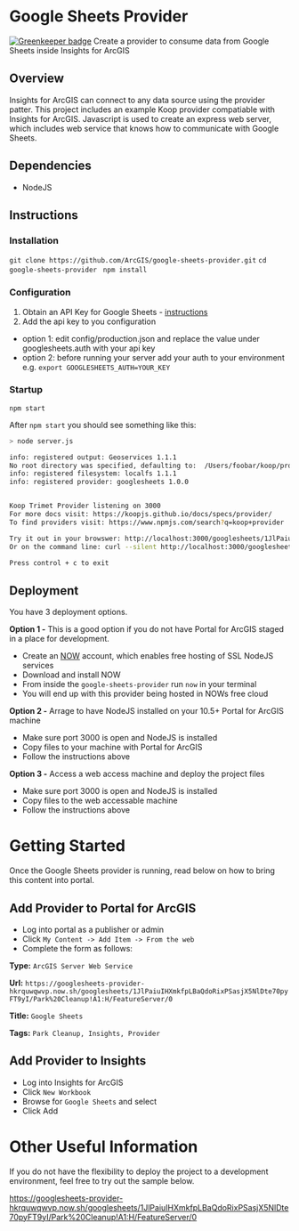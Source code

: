 # Google Sheets Provider

[![Greenkeeper badge](https://badges.greenkeeper.io/koopjs/koop-provider-google-fusion-tables.svg)](https://greenkeeper.io/)
Create a provider to consume data from Google Sheets inside Insights for ArcGIS

## Overview

Insights for ArcGIS can connect to any data source using the provider patter.  This project includes an example Koop provider compatiable with Insights for ArcGIS. 
Javascript is used to create an express web server, which includes web service that knows how to communicate with Google Sheets.  

## Dependencies

* NodeJS

## Instructions

### Installation
`git clone https://github.com/ArcGIS/google-sheets-provider.git`
`cd google-sheets-provider `
`npm install`

### Configuration

1. Obtain an API Key for Google Sheets - [instructions](https://developers.google.com/sheets/api/guides/authorizing#APIKey)
2. Add the api key to you configuration
 - option 1: edit config/production.json and replace the value under googlesheets.auth with your api key
 - option 2: before running your server add your auth to your environment e.g. `export GOOGLESHEETS_AUTH=YOUR_KEY`

### Startup

`npm start`


After `npm start` you should see something like this:

```bash
> node server.js

info: registered output: Geoservices 1.1.1
No root directory was specified, defaulting to:  /Users/foobar/koop/providers/google-sheets
info: registered filesystem: localfs 1.1.1
info: registered provider: googlesheets 1.0.0


Koop Trimet Provider listening on 3000
For more docs visit: https://koopjs.github.io/docs/specs/provider/
To find providers visit: https://www.npmjs.com/search?q=koop+provider

Try it out in your browswer: http://localhost:3000/googlesheets/1JlPaiuIHXmkfpLBaQdoRixPSasjX5NlDte70pyFT9yI/Park%20Cleanup!A1:H/FeatureServer/0/query
Or on the command line: curl --silent http://localhost:3000/googlesheets/1JlPaiuIHXmkfpLBaQdoRixPSasjX5NlDte70pyFT9yI/Park%20Cleanup!A1:H/FeatureServer/0/query?returnCountOnly=true

Press control + c to exit
```

## Deployment 

You have 3 deployment options.  

**Option 1 -** This is a good option if you do not have Portal for ArcGIS staged in a place for development. 

* Create an [NOW](https://zeit.co/now) account, which enables free hosting of SSL NodeJS services
* Download and install NOW
* From inside the `google-sheets-provider` run `now` in your terminal
* You will end up with this provider being hosted in NOWs free cloud

**Option 2 -** Arrage to have NodeJS installed on your 10.5+ Portal for ArcGIS machine

* Make sure port 3000 is open and NodeJS is installed
* Copy files to your machine with Portal for ArcGIS
* Follow the instructions above

**Option 3 -** Access a web access machine and deploy the project files

* Make sure port 3000 is open and NodeJS is installed
* Copy files to the web accessable machine
* Follow the instructions above

# Getting Started

Once the Google Sheets provider is running, read below on how to bring this content into portal. 

## Add Provider to Portal for ArcGIS

* Log into portal as a publisher or admin
* Click `My Content -> Add Item -> From the web`
* Complete the form as follows:

**Type:** `ArcGIS Server Web Service`

**Url:** `https://googlesheets-provider-hkrquwqwvp.now.sh/googlesheets/1JlPaiuIHXmkfpLBaQdoRixPSasjX5NlDte70pyFT9yI/Park%20Cleanup!A1:H/FeatureServer/0`

**Title:** `Google Sheets`

**Tags:** `Park Cleanup, Insights, Provider`

## Add Provider to Insights

* Log into Insights for ArcGIS
* Click `New Workbook`
* Browse for `Google Sheets` and select
* Click Add

# Other Useful Information

If you do not have the flexibility to deploy the project to a development environment, feel free to try out the sample below.

https://googlesheets-provider-hkrquwqwvp.now.sh/googlesheets/1JlPaiuIHXmkfpLBaQdoRixPSasjX5NlDte70pyFT9yI/Park%20Cleanup!A1:H/FeatureServer/0

